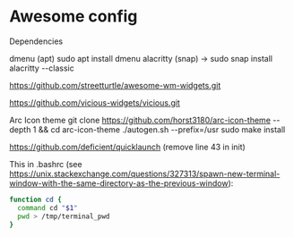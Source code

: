 # Awesome config

Dependencies

dmenu (apt) sudo apt install dmenu
alacritty (snap) -> sudo snap install alacritty --classic

https://github.com/streetturtle/awesome-wm-widgets.git

https://github.com/vicious-widgets/vicious.git

Arc Icon theme
git clone https://github.com/horst3180/arc-icon-theme --depth 1 && cd arc-icon-theme
./autogen.sh --prefix=/usr
sudo make install

https://github.com/deficient/quicklaunch (remove line 43 in init)

This in .bashrc (see https://unix.stackexchange.com/questions/327313/spawn-new-terminal-window-with-the-same-directory-as-the-previous-window):

```bash
function cd {
  command cd "$1"
  pwd > /tmp/terminal_pwd
}
```
